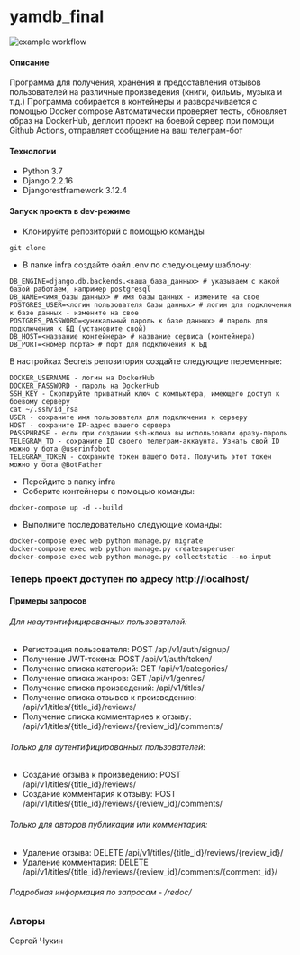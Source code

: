 # yamdb_final


![example workflow](https://github.com/ChukSerg/yamdb_final/actions/workflows/yamdb_workflow.yml/badge.svg)

#### Описание
Программа для получения, хранения и предоставления отзывов пользователей на различные произведения (книги, фильмы, музыка и т.д.)
Программа собирается в контейнеры и разворачивается с помощью Docker compose
Автоматически проверяет тесты, обновляет образ на DockerHub, деплоит проект на боевой сервер при помощи Github Actions, отправляет 
сообщение на ваш телеграм-бот
#### Технологии
- Python 3.7
- Django 2.2.16
- Djangorestframework 3.12.4
#### Запуск проекта в dev-режиме
- Клонируйте репозиторий с помощью команды
````
git clone
````

- В папке infra создайте файл .env по следующему шаблону:
````
DB_ENGINE=django.db.backends.<ваша_база_данных> # указываем с какой базой работаем, например postgresql
DB_NAME=<имя_базы данных> # имя базы данных - измените на свое
POSTGRES_USER=<логин пользователя базы данных> # логин для подключения к базе данных - измените на свое
POSTGRES_PASSWORD=<уникальный пароль к базе данных> # пароль для подключения к БД (установите свой)
DB_HOST=<название контейнера> # название сервиса (контейнера)
DB_PORT=<номер порта> # порт для подключения к БД
```` 
В настройках Secrets репозитория создайте следующие переменные:
````
DOCKER_USERNAME - логин на DockerHub
DOCKER_PASSWORD - пароль на DockerHub
SSH_KEY - Скопируйте приватный ключ с компьютера, имеющего доступ к боевому серверу
cat ~/.ssh/id_rsa
USER - сохраните имя пользователя для подключения к серверу
HOST - сохраните IP-адрес вашего сервера
PASSPHRASE - если при создании ssh-ключа вы использовали фразу-пароль
TELEGRAM_TO - сохраните ID своего телеграм-аккаунта. Узнать свой ID можно у бота @userinfobot
TELEGRAM_TOKEN - сохраните токен вашего бота. Получить этот токен можно у бота @BotFather
````
 - Перейдите в папку infra
- Соберите контейнеры с помощью команды:
````
docker-compose up -d --build
````
- Выполните последовательно следующие команды:
```
docker-compose exec web python manage.py migrate
docker-compose exec web python manage.py createsuperuser
docker-compose exec web python manage.py collectstatic --no-input
```

### Теперь проект доступен по адресу http://localhost/


#### Примеры запросов
###### Для неаутентифицированных пользователей:
- Регистрация пользователя: POST /api/v1/auth/signup/
- Получение JWT-токена: POST /api/v1/auth/token/
- Получение списка категорий: GET /api/v1/categories/
- Получение списка жанров: GET /api/v1/genres/
- Получение списка произведений: /api/v1/titles/
- Получение списка отзывов к произведению: /api/v1/titles/{title_id}/reviews/
- Получение списка комментариев к отзыву: /api/v1/titles/{title_id}/reviews/{review_id}/comments/
###### Только для аутентифицированных пользователей:
- Создание отзыва к произведению: POST /api/v1/titles/{title_id}/reviews/
- Создание комментария к отзыву: POST /api/v1/titles/{title_id}/reviews/{review_id}/comments/
###### Только для авторов публикации или комментария:
- Удаление отзыва: DELETE /api/v1/titles/{title_id}/reviews/{review_id}/
- Удаление комментария: DELETE /api/v1/titles/{title_id}/reviews/{review_id}/comments/{comment_id}/
###### Подробная информация по запросам - /redoc/
### Авторы
Сергей Чукин

